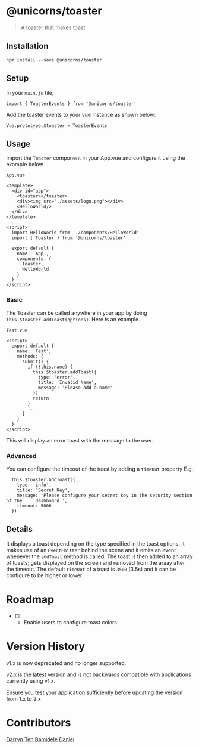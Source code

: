 # @unicorns/toaster

> A toaster that makes toast

## Installation

```
npm install --save @unicorns/toaster
```

## Setup

In your `main.js` file,

```
import { ToasterEvents } from '@unicorns/toaster'
```

Add the toaster events to your vue instance as shown below:

```
Vue.prototype.$toaster = ToasterEvents
```
## Usage

Import the `Toaster` component in your App.vue and configure it using the example below

`App.vue`

```
<template>
  <div id="app">
    <toaster></toaster>
    <div><img src="./assets/logo.png"></div>
    <HelloWorld/>
  </div>
</template>

<script>
  import HelloWorld from './components/HelloWorld'
  import { Toaster } from '@unicorns/toaster'

  export default {
    name: 'App',
    components: {
      Toaster,
      HelloWorld
    }
  }
</script>
```

### Basic

The Toaster can be called anywhere in your app by doing `this.$toaster.addToast(options)`.
Here is an example.

`Test.vue`

```
<script>
  export default {
    name: 'Test',
    methods: {
      submit() {
        if (!this.name) {
          this.$toaster.addToast({
            type: 'error',
            title: 'Invalid Name',
            message: 'Please add a name'
          })
          return
        }
        ...
      }
    }
  }
</script>
```

This will display an error toast with the message to the user.

### Advanced

You can configure the timeout of the toast by adding a `timeOut` property
E.g.

```
  this.$toaster.addToast({
    type: 'info',
    title: 'Secret Key',
    message: 'Please configure your secret key in the security section of the     dashboard.',
    timeout: 5000
  })
```

## Details

It displays a toast depending on the type specified in the toast options. It makes use of an `EventEmitter` behind the scene and it emits an event whenever the `addToast` method is called. The toast is then added to an array of toasts; gets displayed on the screen and removed from the araay after the timeout. The default `timeOut` of a toast is `3500` (3.5s) and it can be configure to be higher or lower.

# Roadmap

- [ ] - Enable users to configure toast colors

# Version History

v1.x is now deprecated and no longer supported.

v2.x is the latest version and is not backwards compatible with
applications currently using v1.x.

Ensure you test your application sufficiently before updating the version
from 1.x to 2.x

# Contributors

[Darryn Ten](https://github.com/darrynten)
[Bamidele Daniel](https://github.com/humanityjs)
